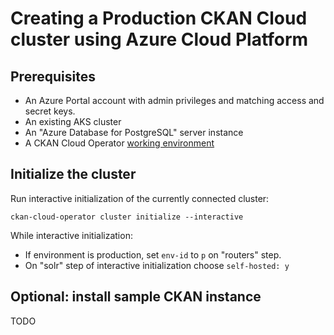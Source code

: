 # Creating a Production CKAN Cloud cluster using Azure Cloud Platform

## Prerequisites

* An Azure Portal account with admin privileges and matching access and secret keys.
* An existing AKS cluster
* An "Azure Database for PostgreSQL" server instance
* A CKAN Cloud Operator [working environment](./WORKING-ENVIRONMENT.md)

## Initialize the cluster
Run interactive initialization of the currently connected cluster:
```
ckan-cloud-operator cluster initialize --interactive
```

While interactive initialization:
- If environment is production, set `env-id` to `p` on "routers" step.
- On "solr" step of interactive initialization choose `self-hosted: y`


## Optional: install sample CKAN instance
TODO

